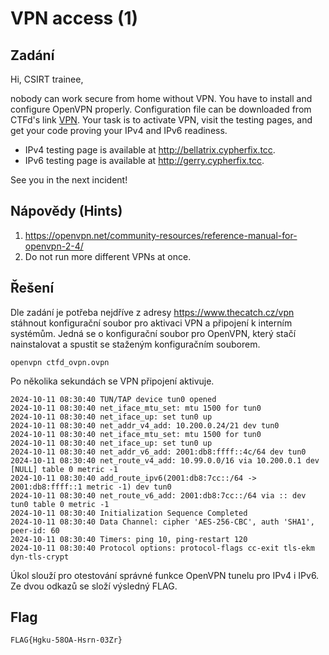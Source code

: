 # VPN access (1)

## Zadání

Hi, CSIRT trainee,

nobody can work secure from home without VPN. You have to install and configure OpenVPN properly. Configuration file can be downloaded from CTFd's link [VPN](ctfd_ovpn.ovpn). Your task is to activate VPN, visit the testing pages, and get your code proving your IPv4 and IPv6 readiness.

* IPv4 testing page is available at <http://bellatrix.cypherfix.tcc>.
* IPv6 testing page is available at <http://gerry.cypherfix.tcc>.

See you in the next incident!

## Nápovědy (Hints)

1. <https://openvpn.net/community-resources/reference-manual-for-openvpn-2-4/>
1. Do not run more different VPNs at once.

## Řešení

Dle zadání je potřeba nejdříve z adresy <https://www.thecatch.cz/vpn> stáhnout konfigurační soubor pro aktivaci VPN a připojení k interním systémům. Jedná se o konfigurační soubor pro OpenVPN, který stačí nainstalovat a spustit se staženým konfiguračním souborem.

`openvpn ctfd_ovpn.ovpn`

Po několika sekundách se VPN připojení aktivuje.

```text
2024-10-11 08:30:40 TUN/TAP device tun0 opened
2024-10-11 08:30:40 net_iface_mtu_set: mtu 1500 for tun0
2024-10-11 08:30:40 net_iface_up: set tun0 up
2024-10-11 08:30:40 net_addr_v4_add: 10.200.0.24/21 dev tun0
2024-10-11 08:30:40 net_iface_mtu_set: mtu 1500 for tun0
2024-10-11 08:30:40 net_iface_up: set tun0 up
2024-10-11 08:30:40 net_addr_v6_add: 2001:db8:ffff::4c/64 dev tun0
2024-10-11 08:30:40 net_route_v4_add: 10.99.0.0/16 via 10.200.0.1 dev [NULL] table 0 metric -1
2024-10-11 08:30:40 add_route_ipv6(2001:db8:7cc::/64 -> 2001:db8:ffff::1 metric -1) dev tun0
2024-10-11 08:30:40 net_route_v6_add: 2001:db8:7cc::/64 via :: dev tun0 table 0 metric -1
2024-10-11 08:30:40 Initialization Sequence Completed
2024-10-11 08:30:40 Data Channel: cipher 'AES-256-CBC', auth 'SHA1', peer-id: 60
2024-10-11 08:30:40 Timers: ping 10, ping-restart 120
2024-10-11 08:30:40 Protocol options: protocol-flags cc-exit tls-ekm dyn-tls-crypt
```

Úkol slouží pro otestování správné funkce OpenVPN tunelu pro IPv4 i IPv6. Ze dvou odkazů se složí výsledný FLAG.

## Flag

`FLAG{Hgku-58OA-Hsrn-03Zr}`
